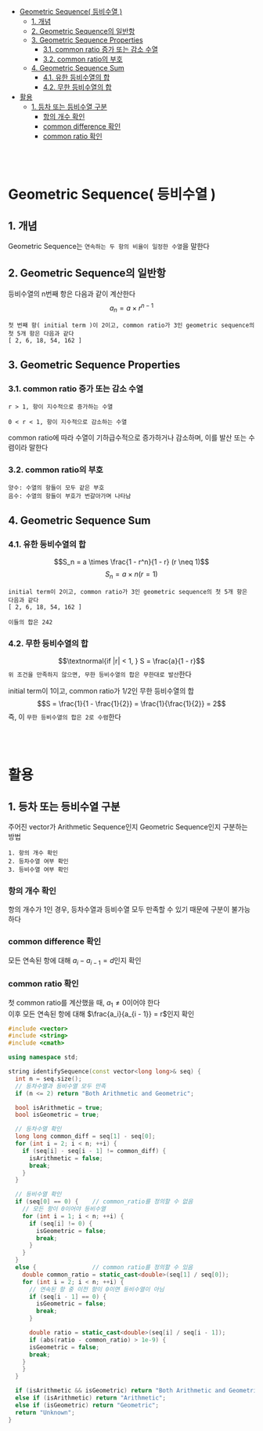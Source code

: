 - [Geometric Sequence( 등비수열 )](#geometric-sequence-등비수열-)
  - [1. 개념](#1-개념)
  - [2. Geometric Sequence의 일반항](#2-geometric-sequence의-일반항)
  - [3. Geometric Sequence Properties](#3-geometric-sequence-properties)
    - [3.1. common ratio 증가 또는 감소 수열](#31-common-ratio-증가-또는-감소-수열)
    - [3.2. common ratio의 부호](#32-common-ratio의-부호)
  - [4. Geometric Sequence Sum](#4-geometric-sequence-sum)
    - [4.1. 유한 등비수열의 합](#41-유한-등비수열의-합)
    - [4.2. 무한 등비수열의 합](#42-무한-등비수열의-합)
- [활용](#활용)
  - [1. 등차 또는 등비수열 구분](#1-등차-또는-등비수열-구분)
    - [항의 개수 확인](#항의-개수-확인)
    - [common difference 확인](#common-difference-확인)
    - [common ratio 확인](#common-ratio-확인)

<br><br>

# Geometric Sequence( 등비수열 )
## 1. 개념
Geometric Sequence는 `연속하는 두 항의 비율이 일정한 수열`을 말한다   

## 2. Geometric Sequence의 일반항
등비수열의 n번째 항은 다음과 같이 계산한다   
$$a_n = a \times r^{n - 1}$$
```
첫 번째 항( initial term )이 2이고, common ratio가 3인 geometric sequence의 첫 5개 항은 다음과 같다
[ 2, 6, 18, 54, 162 ]
```

## 3. Geometric Sequence Properties
### 3.1. common ratio 증가 또는 감소 수열
```
r > 1, 항이 지수적으로 증가하는 수열

0 < r < 1, 항이 지수적으로 감소하는 수열
```
common ratio에 따라 수열이 기하급수적으로 증가하거나 감소하며, 이를 발산 또는 수렴이라 말한다   

### 3.2. common ratio의 부호
```
양수: 수열의 항들이 모두 같은 부호
음수: 수열의 항들이 부호가 번갈아가며 나타남
```

## 4. Geometric Sequence Sum
### 4.1. 유한 등비수열의 합
$$S_n = a \times \frac{1 - r^n}{1 - r} (r \neq 1)$$
$$S_n = a \times n (r = 1)$$
```
initial term이 2이고, common ratio가 3인 geometric sequence의 첫 5개 항은 다음과 같다
[ 2, 6, 18, 54, 162 ]

이들의 합은 242
```

### 4.2. 무한 등비수열의 합
$$\textnormal{if |r| < 1, } S = \frac{a}{1 - r}$$
`위 조건을 만족하지 않으면, 무한 등비수열의 합은 무한대로 발산`한다   

initial term이 1이고, common ratio가 1/2인 무한 등비수열의 합   
$$S = \frac{1}{1 - \frac{1}{2}} = \frac{1}{\frac{1}{2}} = 2$$
즉, 이 `무한 등비수열의 합은 2로 수렴`한다   

<br><br>

# 활용
## 1. 등차 또는 등비수열 구분
주어진 vector가 Arithmetic Sequence인지 Geometric Sequence인지 구분하는 방법   
```
1. 항의 개수 확인
2. 등차수열 여부 확인
3. 등비수열 여부 확인
```
### 항의 개수 확인
항의 개수가 1인 경우, 등차수열과 등비수열 모두 만족할 수 있기 때문에 구분이 불가능하다   
### common difference 확인
모든 연속된 항에 대해 $a_i - a_{i - 1} = d$인지 확인   
### common ratio 확인
첫 common ratio를 계산했을 때, $a_1 \neq 0$이어야 한다   
이후 모든 연속된 항에 대해 $\frac{a_i}{a_{i - 1}} = r$인지 확인   

```cpp
#include <vector>
#include <string>
#include <cmath>

using namespace std;

string identifySequence(const vector<long long>& seq) {
  int n = seq.size();
  // 등차수열과 등비수열 모두 만족
  if (n <= 2) return "Both Arithmetic and Geometric";

  bool isArithmetic = true;
  bool isGeometric = true;

  // 등차수열 확인
  long long common_diff = seq[1] - seq[0];
  for (int i = 2; i < n; ++i) {
    if (seq[i] - seq[i - 1] != common_diff) {
      isArithmetic = false;
      break;
    }
  }

  // 등비수열 확인
  if (seq[0] == 0) {    // common_ratio를 정의할 수 없음
    // 모든 항이 0이어야 등비수열
    for (int i = 1; i < n; ++i) {
      if (seq[i] != 0) {
        isGeometric = false;
        break;
      }
    }
  }
  else {                // common ratio를 정의할 수 있음
    double common_ratio = static_cast<double>(seq[1] / seq[0]);
    for (int i = 2; i < n; ++i) {
      // 연속된 항 중 이전 항이 0이면 등비수열이 아님
      if (seq[i - 1] == 0) {
        isGeometric = false;
        break;
      }

      double ratio = static_cast<double>(seq[i] / seq[i - 1]);
      if (abs(ratio - common_ratio) > 1e-9) {
      isGeometric = false;
      break;
    }
    }
  }

  if (isArithmetic && isGeometric) return "Both Arithmetic and Geometric";
  else if (isArithmetic) return "Arithmetic";
  else if (isGeometric) return "Geometric";
  return "Unknown";
}
```